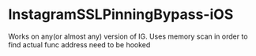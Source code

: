 # InstagramSSLPinningBypass-iOS
Works on any(or almost any) version of IG. Uses memory scan in order to find actual func address need to be hooked
